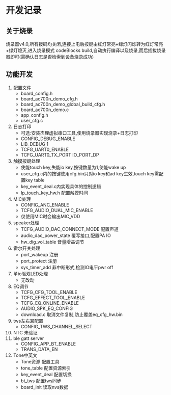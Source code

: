 # 开发记录

## 关于烧录
烧录器v4.0,所有拨码均关闭,连接上电后按键由红灯常亮+绿灯闪烁转为红灯常亮+绿灯熄灭,进入烧录模式
codeBlocks build,自动执行编译以及烧录,而后插拔烧录器即可(需确认日志是否检索到设备烧录成功)

## 功能开发
1. 配置文件  
    - board_config.h  
    - board_ac700n_demo_cfg.h  
    - board_ac700n_demo_global_build_cfg.h  
    - board_ac700n_demo.c  
    - app_config.h
    - user_cfg.c
2. 日志打印
    - 可选:安装杰理虚拟串口工具,使用烧录器实现烧录+日志打印
    - CONFIG_DEBUG_ENABLE
    - LIB_DEBUG 1   
    - TCFG_UART0_ENABLE
    - TCFG_UART0_TX_PORT IO_PORT_DP
3. 触摸按键处理
    - 使能touch key,失能io key,按键数量为1,使能wake up
    - user_cfg.c内的按键使用cfg.bin只对io key和ad key生效,touch key需配置key table
    - key_event_deal.c内实现具体的控制逻辑
    - lp_touch_key_hw.h 配置触摸时间
4. MIC处理
    - CONFIG_ANC_ENABLE 
    - TCFG_AUDIO_DUAL_MIC_ENABLE
    - 仅使用MIC时会输出MIC_VDD
5. speaker处理
    - TCFG_AUDIO_DAC_CONNECT_MODE 配置声道
    - audio_dac_power_state 覆写接口,配置PA IO
    - hw_dig_vol_table 音量增益调节
6. 霍尔开关处理
    - port_wakeup 注册
    - port_protect 注册
    - sys_timer_add 非中断形式,检测IO电平pwr off
7. 单io驱双LED处理
    - 无改动
8. EQ调节 
    - TCFG_CFG_TOOL_ENABLE
    - TCFG_EFFECT_TOOL_ENABLE
    - TCFG_EQ_ONLINE_ENABLE
    - AUDIO_SPK_EQ_CONFIG
    - download.c 取消文件复制,防止覆盖eq_cfg_hw.bin
9. tws左右耳配置
    - CONFIG_TWS_CHANNEL_SELECT
10. NTC 未验证
11. ble gatt server 
    - CONFIG_APP_BT_ENABLE
    - TRANS_DATA_EN
12. Tone中英文
    - Tone资源  配置工具
    - tone_table    配置资源索引
    - key_event_deal 配置切换
    - bt_tws    配置tws同步
    - board_init 读取nvs数据

    

    